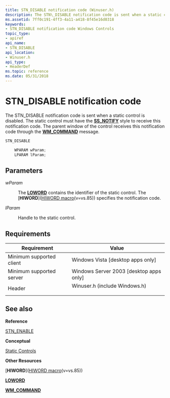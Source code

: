 ```yaml
---
title: STN_DISABLE notification code (Winuser.h)
description: The STN\_DISABLE notification code is sent when a static control is disabled.
ms.assetid: 7ff0c191-4ff3-4a11-a418-8f45e16d0318
keywords:
- STN_DISABLE notification code Windows Controls
topic_type:
- apiref
api_name:
- STN_DISABLE
api_location:
- Winuser.h
api_type:
- HeaderDef
ms.topic: reference
ms.date: 05/31/2018
---
```


# STN\_DISABLE notification code

The STN\_DISABLE notification code is sent when a static control is disabled. The static control must have the [**SS\_NOTIFY**](static-control-styles.md) style to receive this notification code. The parent window of the control receives this notification code through the [**WM\_COMMAND**](/windows/desktop/menurc/wm-command) message.


```C++
STN_DISABLE

    WPARAM wParam;
    LPARAM lParam; 
```



## Parameters

<dl> <dt>

*wParam* 
</dt> <dd>

The [**LOWORD**](/previous-versions/windows/desktop/legacy/ms632659(v=vs.85)) contains the identifier of the static control. The [**HIWORD**]([HIWORD macro](../winmsg/hiword.md)(v=vs.85)) specifies the notification code.

</dd> <dt>

*lParam* 
</dt> <dd>

Handle to the static control.

</dd> </dl>

## Requirements



| Requirement | Value |
|-------------------------------------|----------------------------------------------------------------------------------------------------------|
| Minimum supported client<br/> | Windows Vista \[desktop apps only\]<br/>                                                           |
| Minimum supported server<br/> | Windows Server 2003 \[desktop apps only\]<br/>                                                     |
| Header<br/>                   | <dl> <dt>Winuser.h (include Windows.h)</dt> </dl> |



## See also

<dl> <dt>

**Reference**
</dt> <dt>

[STN\_ENABLE](stn-enable.md)
</dt> <dt>

**Conceptual**
</dt> <dt>

[Static Controls](static-controls.md)
</dt> <dt>

**Other Resources**
</dt> <dt>

[**HIWORD**]([HIWORD macro](../winmsg/hiword.md)(v=vs.85))
</dt> <dt>

[**LOWORD**](/previous-versions/windows/desktop/legacy/ms632659(v=vs.85))
</dt> <dt>

[**WM\_COMMAND**](/windows/desktop/menurc/wm-command)
</dt> </dl>

 

